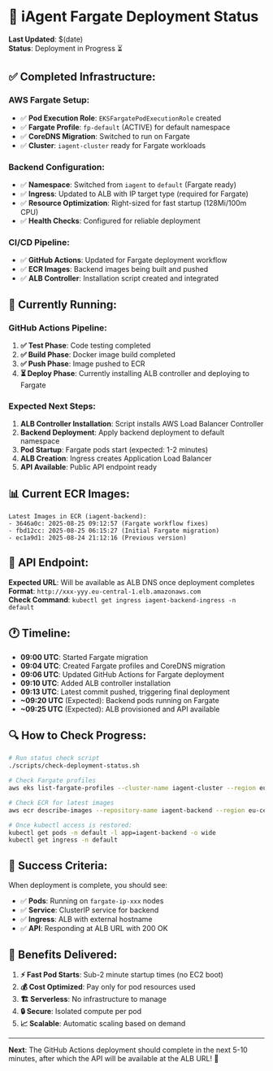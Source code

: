 # 🚀 iAgent Fargate Deployment Status

**Last Updated**: $(date)  
**Status**: Deployment in Progress ⏳

## ✅ **Completed Infrastructure:**

### **AWS Fargate Setup:**
- ✅ **Pod Execution Role**: `EKSFargatePodExecutionRole` created
- ✅ **Fargate Profile**: `fp-default` (ACTIVE) for default namespace
- ✅ **CoreDNS Migration**: Switched to run on Fargate
- ✅ **Cluster**: `iagent-cluster` ready for Fargate workloads

### **Backend Configuration:**
- ✅ **Namespace**: Switched from `iagent` to `default` (Fargate ready)
- ✅ **Ingress**: Updated to ALB with IP target type (required for Fargate)
- ✅ **Resource Optimization**: Right-sized for fast startup (128Mi/100m CPU)
- ✅ **Health Checks**: Configured for reliable deployment

### **CI/CD Pipeline:**
- ✅ **GitHub Actions**: Updated for Fargate deployment workflow
- ✅ **ECR Images**: Backend images being built and pushed
- ✅ **ALB Controller**: Installation script created and integrated

## 🔄 **Currently Running:**

### **GitHub Actions Pipeline:**
1. **✅ Test Phase**: Code testing completed
2. **✅ Build Phase**: Docker image build completed  
3. **✅ Push Phase**: Image pushed to ECR
4. **⏳ Deploy Phase**: Currently installing ALB controller and deploying to Fargate

### **Expected Next Steps:**
1. **ALB Controller Installation**: Script installs AWS Load Balancer Controller
2. **Backend Deployment**: Apply backend deployment to default namespace
3. **Pod Startup**: Fargate pods start (expected: 1-2 minutes)
4. **ALB Creation**: Ingress creates Application Load Balancer
5. **API Available**: Public API endpoint ready

## 📊 **Current ECR Images:**

```
Latest Images in ECR (iagent-backend):
- 3646a0c: 2025-08-25 09:12:57 (Fargate workflow fixes)
- fbd12cc: 2025-08-25 06:15:27 (Initial Fargate migration)
- ec1a9d1: 2025-08-24 21:12:16 (Previous version)
```

## 🎯 **API Endpoint:**

**Expected URL**: Will be available as ALB DNS once deployment completes  
**Format**: `http://xxx-yyy.eu-central-1.elb.amazonaws.com`  
**Check Command**: `kubectl get ingress iagent-backend-ingress -n default`

## 🕐 **Timeline:**

- **09:00 UTC**: Started Fargate migration
- **09:04 UTC**: Created Fargate profiles and CoreDNS migration
- **09:06 UTC**: Updated GitHub Actions for Fargate deployment
- **09:10 UTC**: Added ALB controller installation
- **09:13 UTC**: Latest commit pushed, triggering final deployment
- **~09:20 UTC** (Expected): Backend pods running on Fargate
- **~09:25 UTC** (Expected): ALB provisioned and API available

## 🔍 **How to Check Progress:**

```bash
# Run status check script
./scripts/check-deployment-status.sh

# Check Fargate profiles
aws eks list-fargate-profiles --cluster-name iagent-cluster --region eu-central-1

# Check ECR for latest images
aws ecr describe-images --repository-name iagent-backend --region eu-central-1 --query 'imageDetails[0:3]'

# Once kubectl access is restored:
kubectl get pods -n default -l app=iagent-backend -o wide
kubectl get ingress -n default
```

## 🎉 **Success Criteria:**

When deployment is complete, you should see:
- ✅ **Pods**: Running on `fargate-ip-xxx` nodes
- ✅ **Service**: ClusterIP service for backend
- ✅ **Ingress**: ALB with external hostname
- ✅ **API**: Responding at ALB URL with 200 OK

## 🚨 **Benefits Delivered:**

1. **⚡ Fast Pod Starts**: Sub-2 minute startup times (no EC2 boot)
2. **💰 Cost Optimized**: Pay only for pod resources used
3. **🏗️ Serverless**: No infrastructure to manage
4. **🔒 Secure**: Isolated compute per pod
5. **📈 Scalable**: Automatic scaling based on demand

---

**Next**: The GitHub Actions deployment should complete in the next 5-10 minutes, after which the API will be available at the ALB URL! 🚀

